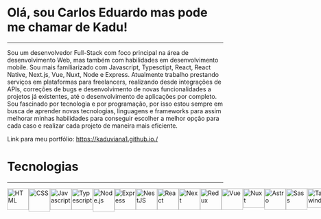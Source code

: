 # Olá, sou Carlos Eduardo mas pode me chamar de Kadu!
***

Sou um desenvolvedor Full-Stack com foco principal na área de desenvolvimento Web, mas também com habilidades em desenvolvimento mobile. Sou mais familiarizado com Javascript, Typesctipt, React, React Native, Next.js, Vue, Nuxt, Node e Express.
Atualmente trabalho prestando serviços em plataformas para freelancers, realizando desde integrações de APIs, correções de bugs e desenvolvimento de novas funcionalidades a projetos já existentes, até o desenvolvimento de aplicações por completo.
Sou fascinado por tecnologia e por programação, por isso estou sempre em busca de aprender novas tecnologias, linguagens e frameworks para assim melhorar minhas habilidades para conseguir escolher a melhor opção para cada caso e realizar cada projeto de maneira mais eficiente.

 
Link para meu portfólio: https://kaduviana1.github.io./  

# Tecnologias
***

<div style="display: flex">
  <img src="https://cdn-icons-png.flaticon.com/512/732/732212.png" width="50px" height="50px" alt="HTML" />
  <img src="https://logospng.org/download/css-3/logo-css-3-1536.png" width="50px" height="54px" alt="CSS" />
  <img src="https://cdn-icons-png.flaticon.com/512/5968/5968292.png" width="50px" height="50px" alt="Javascript" />
  <img src="https://static-00.iconduck.com/assets.00/typescript-icon-icon-1024x1024-vh3pfez8.png" width="50px" height="50px"  alt="Typescript"/>
  <img src="https://static-00.iconduck.com/assets.00/node-js-icon-454x512-nztofx17.png" width="50px" height="55px" alt="Node.js" />
  <img src="https://adware-technologies.s3.amazonaws.com/uploads/technology/thumbnail/20/express-js.png" width="50px" height="50px" alt="Express" />
  <img src="https://upload.wikimedia.org/wikipedia/commons/thumb/a/a8/NestJS.svg/1200px-NestJS.svg.png" width="50px" height="50px" alt="NestJS" />
  <img src="https://github.com/KaduViana1/Kaduviana1/assets/119880481/4aa58ac3-a2eb-4a3d-bce6-bfc851e2ad64" width="50px" height="50px" alt="React" />
  <img src="https://www.svgrepo.com/show/354113/nextjs-icon.svg" width="50px" height="50px" alt="Next"/>
  <img src="https://icon-library.com/images/react-icon/react-icon-28.jpg" width="50px" height="50px" alt="Redux" />
  <img src="https://upload.wikimedia.org/wikipedia/commons/thumb/9/95/Vue.js_Logo_2.svg/1184px-Vue.js_Logo_2.svg.png" width="50px" height="50px" alt="Vue"/>
  <img src="https://upload.wikimedia.org/wikipedia/commons/thumb/a/ae/Nuxt_logo.svg/2560px-Nuxt_logo.svg.png" width="50px" height="45px" alt="Nuxt" />
  <img src="https://astro.js.org/astro.png" width="50px" height="50px" alt="Astro" />
  <img src="https://cdn-icons-png.flaticon.com/512/5968/5968358.png" width="50px" height="50px" alt="Sass" />
  <img src="https://uxwing.com/wp-content/themes/uxwing/download/brands-and-social-media/tailwind-css-icon.png" width="50px" height="45px" alt="Tailwind" />
  <img src="https://cdn-icons-png.flaticon.com/512/919/919836.png" width="50px" height="50px" alt="MySQL" />
  <img src="https://upload.wikimedia.org/wikipedia/commons/thumb/9/97/Sqlite-square-icon.svg/2048px-Sqlite-square-icon.svg.png" width="50px" height="50px" alt="SQLite" />
  <img src="https://github.com/KaduViana1/Kaduviana1/assets/119880481/c490650b-9175-48fd-b8ef-59e5c1843687" width="50px" height="50px" alt="Mongodb" />
  <img src="https://upload.wikimedia.org/wikipedia/commons/thumb/1/17/GraphQL_Logo.svg/2048px-GraphQL_Logo.svg.png" width="50px" height="50px" alt="GraphQL" />
  <img src="https://cdn.icon-icons.com/icons2/2389/PNG/512/socket_io_logo_icon_144874.png" width="50px" height="50px" alt="Socket" />
  <img src="https://git-scm.com/images/logos/downloads/Git-Icon-1788C.png" width="50px" height="50px" alt="Git" />
  <img src="https://cdn-icons-png.flaticon.com/512/919/919853.png" width="50px" height="50px" alt="Docker" />
</div>


